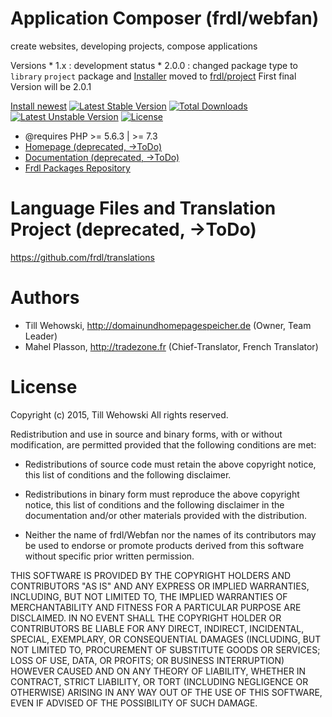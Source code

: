 Application Composer (frdl/webfan)
=
create websites, developing projects, compose applications

Versions 
    * 1.x : development status
    * 2.0.0 : changed package type to `library` 
                 `project` package and [Installer](https://webfan.de/install/) moved to [frdl/project](https://github.com/frdl/project)
First final Version will be 2.0.1


[Install newest](https://webfan.de/install/)
[![Latest Stable Version](https://poser.pugx.org/frdl/webfan/v/stable)](https://packagist.org/packages/frdl/webfan) [![Total Downloads](https://poser.pugx.org/frdl/webfan/downloads)](https://packagist.org/packages/frdl/webfan) [![Latest Unstable Version](https://poser.pugx.org/frdl/webfan/v/unstable)](https://packagist.org/packages/frdl/webfan) [![License](https://poser.pugx.org/frdl/webfan/license)](https://packagist.org/packages/frdl/webfan)

* @requires          PHP >= 5.6.3 | >= 7.3
* [Homepage (deprecated, ->ToDo)](http://frdl.github.io/webfan/)
* [Documentation (deprecated, ->ToDo)](https://github.com/frdl/webfan/wiki)
* [Frdl Packages Repository](https://packages.frdl.de/)


Language Files and Translation Project (deprecated, ->ToDo)
=
https://github.com/frdl/translations


Authors
=

* Till Wehowski, http://domainundhomepagespeicher.de (Owner, Team Leader)
* Mahel Plasson, http://tradezone.fr (Chief-Translator, French Translator)


License
=
Copyright (c) 2015, Till Wehowski
All rights reserved.

Redistribution and use in source and binary forms, with or without
modification, are permitted provided that the following conditions are met:

* Redistributions of source code must retain the above copyright notice, this
  list of conditions and the following disclaimer.

* Redistributions in binary form must reproduce the above copyright notice,
  this list of conditions and the following disclaimer in the documentation
  and/or other materials provided with the distribution.

* Neither the name of frdl/Webfan nor the names of its
  contributors may be used to endorse or promote products derived from
  this software without specific prior written permission.

THIS SOFTWARE IS PROVIDED BY THE COPYRIGHT HOLDERS AND CONTRIBUTORS "AS IS"
AND ANY EXPRESS OR IMPLIED WARRANTIES, INCLUDING, BUT NOT LIMITED TO, THE
IMPLIED WARRANTIES OF MERCHANTABILITY AND FITNESS FOR A PARTICULAR PURPOSE ARE
DISCLAIMED. IN NO EVENT SHALL THE COPYRIGHT HOLDER OR CONTRIBUTORS BE LIABLE
FOR ANY DIRECT, INDIRECT, INCIDENTAL, SPECIAL, EXEMPLARY, OR CONSEQUENTIAL
DAMAGES (INCLUDING, BUT NOT LIMITED TO, PROCUREMENT OF SUBSTITUTE GOODS OR
SERVICES; LOSS OF USE, DATA, OR PROFITS; OR BUSINESS INTERRUPTION) HOWEVER
CAUSED AND ON ANY THEORY OF LIABILITY, WHETHER IN CONTRACT, STRICT LIABILITY,
OR TORT (INCLUDING NEGLIGENCE OR OTHERWISE) ARISING IN ANY WAY OUT OF THE USE
OF THIS SOFTWARE, EVEN IF ADVISED OF THE POSSIBILITY OF SUCH DAMAGE.

